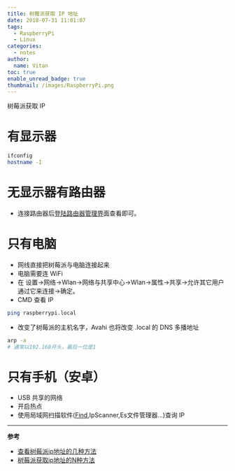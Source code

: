 ```yaml
---
title: 树莓派获取 IP 地址
date: 2018-07-31 11:01:07
tags:
  - RaspberryPi
  - Linux
categories:
  - notes
author:
  name: Vitan
toc: true
enable_unread_badge: true
thumbnail: /images/RaspberryPi.png
---
```

树莓派获取 IP 
<!--more-->
# 有显示器
```sh
ifconfig
hostname -I
```
# 无显示器有路由器
- 连接路由器后[登陆路由器管理界](http://192.168.1.1)面查看即可。

# 只有电脑
- 网线直接把树莓派与电脑连接起来
- 电脑需要连 WiFi
- 在 设置->网络->Wlan->网络与共享中心->Wlan->属性->共享->允许​其它用户通过它来连接->确定。
- CMD 查看 IP

```sh
ping raspberrypi.local
```

- 改变了树莓派的主机名字，Avahi 也将改变 .local 的 DNS 多播地址

```sh
arp -a
# 通常以192.168开头，最后一位是1
```

# 只有手机（安卓）
- USB 共享的网络
- 开启热点
- 使用局域网扫描软件([Find](https://play.google.com/store/apps/details?id=com.overlook.android.fing),IpScanner,Es文件管理器...)查询 IP

---
**参考**
- [查看树莓派ip地址的几种方法](https://blog.csdn.net/wongnoubo/article/details/79628313)
- [树莓派获取ip地址的N种方法](https://www.jianshu.com/p/f2e0a02c01d9)
